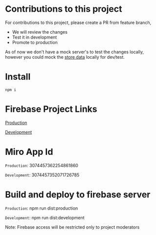 # Contributions to this project
For contributions to this project, please create a PR from feature branch, 

- We will review the changes
- Test it in development
- Promote to production

As of now we don't have a mock server's to test the changes locally, however you could mock the [store data](src\store\initialState.js) locally for dev/test.

# Install 

`npm i`

# Firebase Project Links

[Production](https://console.firebase.google.com/project/carboncopy-53bd1/overview)

[Development](https://console.firebase.google.com/project/carboncopy-4f14e/overview)

# Miro App Id

`Production`: 3074457362254861860

`Development`: 3074457352071726785

# Build and deploy to firebase server 

`Production`: npm run dist:production

`Development`: npm run dist:development

Note: Firebase access will be restricted only to project moderators